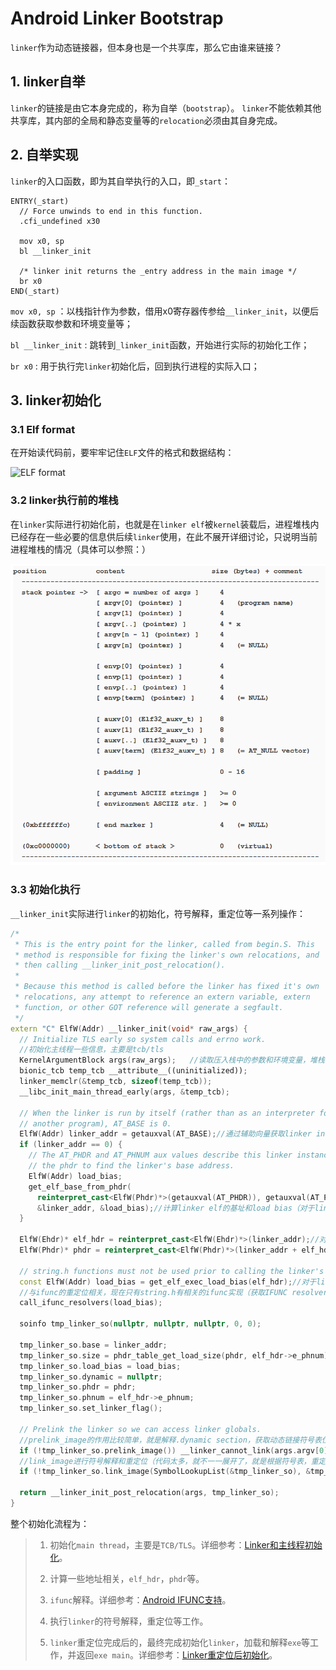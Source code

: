 # Android Linker Bootstrap

``linker``作为动态链接器，但本身也是一个共享库，那么它由谁来链接？

## 1. linker自举

``linker``的链接是由它本身完成的，称为自举（``bootstrap``）。
``linker``不能依赖其他共享库，其内部的全局和静态变量等的``relocation``必须由其自身完成。

## 2. 自举实现

``linker``的入口函数，即为其自举执行的入口，即``_start``：

```assembly
ENTRY(_start)
  // Force unwinds to end in this function.
  .cfi_undefined x30

  mov x0, sp
  bl __linker_init

  /* linker init returns the _entry address in the main image */
  br x0
END(_start)

```

``mov x0, sp`` ：以栈指针作为参数，借用x0寄存器传参给``__linker_init``，以便后续函数获取参数和环境变量等；

``bl __linker_init`` : 跳转到``_linker_init``函数，开始进行实际的初始化工作；

``br x0`` : 用于执行完``linker``初始化后，回到执行进程的实际入口；

## 3. linker初始化

### 3.1 Elf format

在开始读代码前，要牢牢记住``ELF``文件的格式和数据结构：

![ELF format](https://img-blog.csdnimg.cn/20190515230041942.png?x-oss-process=image/watermark,type_ZmFuZ3poZW5naGVpdGk,shadow_10,text_aHR0cHM6Ly9ibG9nLmNzZG4ubmV0L1RheWxvclBvdHRlcg==,size_16,color_FFFFFF,t_70)

### 3.2 linker执行前的堆栈

在``linker``实际进行初始化前，也就是在``linker elf``被``kernel``装载后，进程堆栈内已经存在一些必要的信息供后续``linker``使用，在此不展开详细讨论，只说明当前进程堆栈的情况（具体可以参照：）

![Init stack iamge](https://github.com/xuwakao/wakao-assets/blob/master/aosp/elf_init_stack_image.png?raw=true)

### 3.3 初始化执行

``__linker_init``实际进行``linker``的初始化，符号解释，重定位等一系列操作：

```cpp
/*
 * This is the entry point for the linker, called from begin.S. This
 * method is responsible for fixing the linker's own relocations, and
 * then calling __linker_init_post_relocation().
 *
 * Because this method is called before the linker has fixed it's own
 * relocations, any attempt to reference an extern variable, extern
 * function, or other GOT reference will generate a segfault.
 */
extern "C" ElfW(Addr) __linker_init(void* raw_args) {
  // Initialize TLS early so system calls and errno work.
  //初始化主线程一些信息，主要是tcb/tls
  KernelArgumentBlock args(raw_args);   //读取压入栈中的参数和环境变量，堆栈情况参看上面3.2图片
  bionic_tcb temp_tcb __attribute__((uninitialized));
  linker_memclr(&temp_tcb, sizeof(temp_tcb));
  __libc_init_main_thread_early(args, &temp_tcb);

  // When the linker is run by itself (rather than as an interpreter for
  // another program), AT_BASE is 0.
  ElfW(Addr) linker_addr = getauxval(AT_BASE);//通过辅助向量获取linker interpreter的装载地址，对于linker自举来说，linker_addr为0（linker没有interpreter），如果为0，则通过进程执行文件的program header获取基址
  if (linker_addr == 0) {
    // The AT_PHDR and AT_PHNUM aux values describe this linker instance, so use
    // the phdr to find the linker's base address.
    ElfW(Addr) load_bias;
    get_elf_base_from_phdr(
      reinterpret_cast<ElfW(Phdr)*>(getauxval(AT_PHDR)), getauxval(AT_PHNUM),
      &linker_addr, &load_bias);//计算linker elf的基址和load bias（对于linker来说，load bias为0）
  }

  ElfW(Ehdr)* elf_hdr = reinterpret_cast<ElfW(Ehdr)*>(linker_addr);//对于linker来说，linker_addr == elf_hdr
  ElfW(Phdr)* phdr = reinterpret_cast<ElfW(Phdr)*>(linker_addr + elf_hdr->e_phoff);//linker程序头表地址

  // string.h functions must not be used prior to calling the linker's ifunc resolvers.
  const ElfW(Addr) load_bias = get_elf_exec_load_bias(elf_hdr);//对于linker来说，load bias为0
  //与ifunc的重定位相关，现在只有string.h有相关的ifunc实现（获取IFUNC resolver的地址，重定位.rela.iplt），详细可以看：https://github.com/xuwakao/wakao-blogs/blob/master/android-linker/android-ifunc.md
  call_ifunc_resolvers(load_bias);

  soinfo tmp_linker_so(nullptr, nullptr, nullptr, 0, 0);

  tmp_linker_so.base = linker_addr;
  tmp_linker_so.size = phdr_table_get_load_size(phdr, elf_hdr->e_phnum);
  tmp_linker_so.load_bias = load_bias;
  tmp_linker_so.dynamic = nullptr;
  tmp_linker_so.phdr = phdr;
  tmp_linker_so.phnum = elf_hdr->e_phnum;
  tmp_linker_so.set_linker_flag();

  // Prelink the linker so we can access linker globals.
  //prelink_image的作用比较简单，就是解释.dynamic section，获取动态链接符号表位置、重定位表位置、so名字等等一些基础全局信息，方便后续使用
  if (!tmp_linker_so.prelink_image()) __linker_cannot_link(args.argv[0]);
  //link_image进行符号解释和重定位（代码太多，就不一一展开了，就是根据符号表，重定位表等等循环解释全部的符号，包括全局变量，函数）
  if (!tmp_linker_so.link_image(SymbolLookupList(&tmp_linker_so), &tmp_linker_so, nullptr, nullptr)) __linker_cannot_link(args.argv[0]);

  return __linker_init_post_relocation(args, tmp_linker_so);
}
```

整个初始化流程为：

> 1. 初始化``main thread``，主要是``TCB/TLS``。详细参考：[Linker和主线程初始化](https://github.com/xuwakao/wakao-blogs/blob/master/android-linker/android%20linker%20init(3)--main%20thread%20init.md)。
>
> 2. 计算一些地址相关，``elf_hdr``，``phdr``等。
>
> 3. ``ifunc``解释。详细参考：[Android IFUNC支持](https://github.com/xuwakao/wakao-blogs/blob/master/android-linker/android-ifunc.md)。
>
> 4. 执行``linker``的符号解释，重定位等工作。
>
> 5. ``linker``重定位完成后的，最终完成初始化``linker``，加载和解释``exe``等工作，并返回``exe main``。详细参考：[Linker重定位后初始化](https://github.com/xuwakao/wakao-blogs/blob/master/android-linker/android%20linker%20init(4)--after%20relocation.md)。


